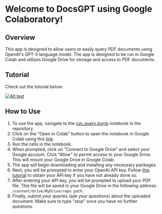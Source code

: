 # Welcome to DocsGPT using Google Colaboratory!

## Overview

This app is designed to allow users to easily query PDF documents using OpenAI's GPT-3 language model. The app is designed to be run in Google Colab and utilizes Google Drive for storage and access to PDF documents.

## Tutorial
Check out the tutorial below:

[![Alt text](https://img.youtube.com/vi/omcfqdrjLfs/0.jpg)](https://www.youtube.com/watch?v=omcfqdrjLfs)


## How to Use

1. To use the app, navigate to the [run_query.ipynb](https://github.com/Farhad-Davaripour/DocsGPT/blob/main/run_query.ipynb) notebook in the repository.
2. Click on the "Open in Colab" button to open the notebook in Google Colab using this [link](https://colab.research.google.com/github/Farhad-Davaripour/DocsGPT/blob/main/run_query.ipynb).
3. Run the cells in the notebook.
4. When prompted, click on "Connect to Google Drive" and select your Google account. Click "Allow" to permit access to your Google Drive. This will mount your Google Drive in Google Colab.
5. The app will begin downloading and installing any necessary packages.
6. Next, you will be prompted to enter your OpenAI API key. Follow [this tutorial](https://www.youtube.com/watch?v=omcfqdrjLfs) to obtain your API key if you have not already done so.
7. After entering your API key, you will be prompted to upload your PDF file. This file will be saved in your Google Drive in the following address: `/content/drive/MyDrive/repo_path`.
8. Finally, submit your queries (ask your questions) about the uploaded document. Make sure to type "stop" once you have no further questions.

